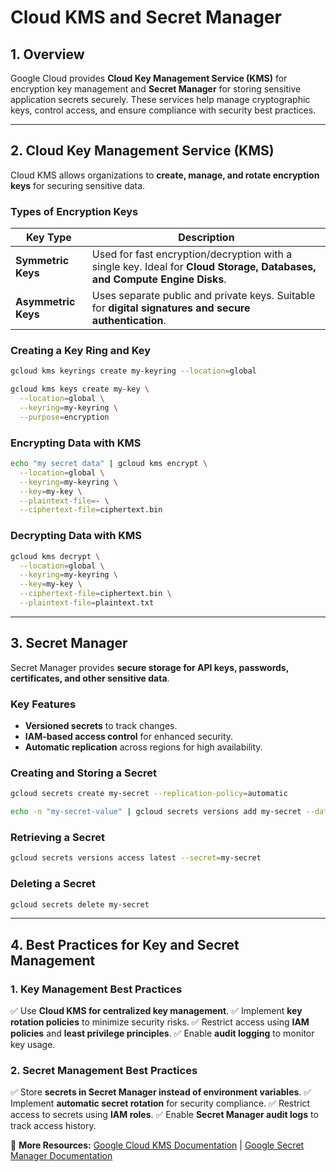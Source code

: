 # Cloud KMS and Secret Manager

## 1. Overview
Google Cloud provides **Cloud Key Management Service (KMS)** for encryption key management and **Secret Manager** for storing sensitive application secrets securely. These services help manage cryptographic keys, control access, and ensure compliance with security best practices.

---

## 2. Cloud Key Management Service (KMS)
Cloud KMS allows organizations to **create, manage, and rotate encryption keys** for securing sensitive data.

### **Types of Encryption Keys**
| **Key Type**      | **Description** |
|------------------|----------------|
| **Symmetric Keys** | Used for fast encryption/decryption with a single key. Ideal for **Cloud Storage, Databases, and Compute Engine Disks**. |
| **Asymmetric Keys** | Uses separate public and private keys. Suitable for **digital signatures and secure authentication**. |

### **Creating a Key Ring and Key**
```sh
gcloud kms keyrings create my-keyring --location=global
```
```sh
gcloud kms keys create my-key \
  --location=global \
  --keyring=my-keyring \
  --purpose=encryption
```

### **Encrypting Data with KMS**
```sh
echo "my secret data" | gcloud kms encrypt \
  --location=global \
  --keyring=my-keyring \
  --key=my-key \
  --plaintext-file=- \
  --ciphertext-file=ciphertext.bin
```

### **Decrypting Data with KMS**
```sh
gcloud kms decrypt \
  --location=global \
  --keyring=my-keyring \
  --key=my-key \
  --ciphertext-file=ciphertext.bin \
  --plaintext-file=plaintext.txt
```

---

## 3. Secret Manager
Secret Manager provides **secure storage for API keys, passwords, certificates, and other sensitive data**.

### **Key Features**
- **Versioned secrets** to track changes.
- **IAM-based access control** for enhanced security.
- **Automatic replication** across regions for high availability.

### **Creating and Storing a Secret**
```sh
gcloud secrets create my-secret --replication-policy=automatic
```
```sh
echo -n "my-secret-value" | gcloud secrets versions add my-secret --data-file=-
```

### **Retrieving a Secret**
```sh
gcloud secrets versions access latest --secret=my-secret
```

### **Deleting a Secret**
```sh
gcloud secrets delete my-secret
```

---

## 4. Best Practices for Key and Secret Management

### **1. Key Management Best Practices**
✅ Use **Cloud KMS for centralized key management**.
✅ Implement **key rotation policies** to minimize security risks.
✅ Restrict access using **IAM policies** and **least privilege principles**.
✅ Enable **audit logging** to monitor key usage.

### **2. Secret Management Best Practices**
✅ Store **secrets in Secret Manager instead of environment variables**.
✅ Implement **automatic secret rotation** for security compliance.
✅ Restrict access to secrets using **IAM roles**.
✅ Enable **Secret Manager audit logs** to track access history.

📌 **More Resources:** [Google Cloud KMS Documentation](https://cloud.google.com/kms/docs/) | [Google Secret Manager Documentation](https://cloud.google.com/secret-manager/docs/)

